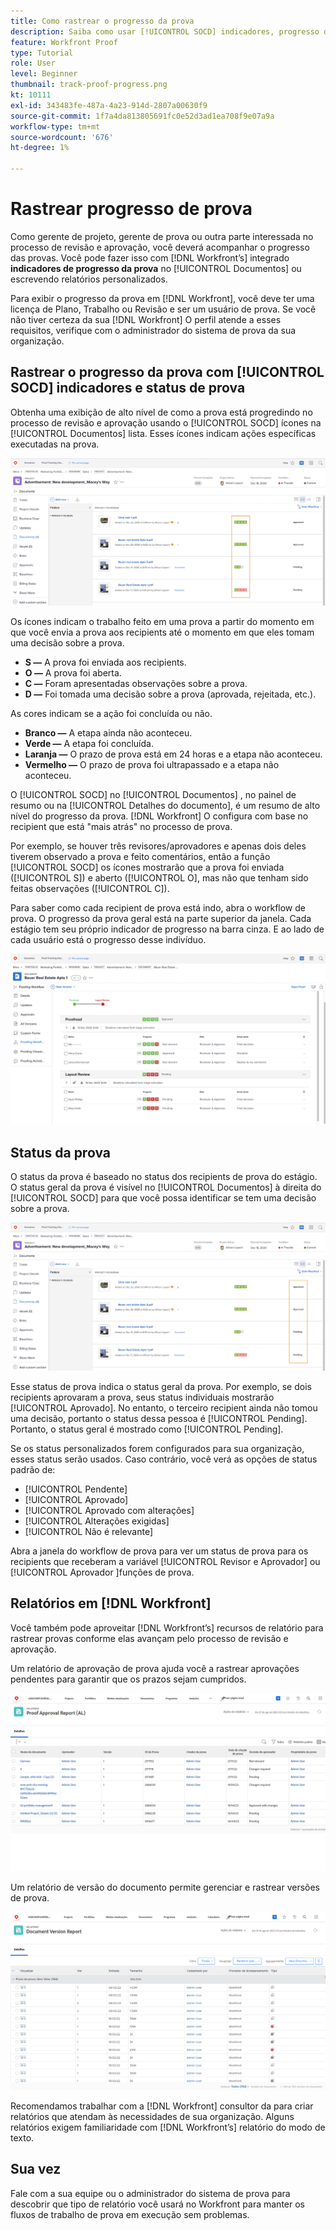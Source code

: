 ```yaml
---
title: Como rastrear o progresso da prova
description: Saiba como usar [!UICONTROL SOCD] indicadores, progresso de prova e relatórios para rastrear o progresso de uma prova em [!DNL  Workfront].
feature: Workfront Proof
type: Tutorial
role: User
level: Beginner
thumbnail: track-proof-progress.png
kt: 10111
exl-id: 343483fe-487a-4a23-914d-2807a00630f9
source-git-commit: 1f7a4da813805691fc0e52d3ad1ea708f9e07a9a
workflow-type: tm+mt
source-wordcount: '676'
ht-degree: 1%

---
```


# Rastrear progresso de prova

Como gerente de projeto, gerente de prova ou outra parte interessada no processo de revisão e aprovação, você deverá acompanhar o progresso das provas. Você pode fazer isso com [!DNL Workfront’s] integrado **indicadores de progresso da prova** no [!UICONTROL Documentos] ou escrevendo relatórios personalizados.

Para exibir o progresso da prova em [!DNL Workfront], você deve ter uma licença de Plano, Trabalho ou Revisão e ser um usuário de prova. Se você não tiver certeza da sua [!DNL Workfront] O perfil atende a esses requisitos, verifique com o administrador do sistema de prova da sua organização.

## Rastrear o progresso da prova com [!UICONTROL SOCD] indicadores e status de prova

Obtenha uma exibição de alto nível de como a prova está progredindo no processo de revisão e aprovação usando o [!UICONTROL SOCD] ícones na [!UICONTROL Documentos] lista. Esses ícones indicam ações específicas executadas na prova.

![Uma imagem da [!UICONTROL Documentos] em uma [!DNL  Workfront] com o [!UICONTROL SOCD] ícones realçados.](assets/manage-proofs-socd.png)

Os ícones indicam o trabalho feito em uma prova a partir do momento em que você envia a prova aos recipients até o momento em que eles tomam uma decisão sobre a prova.

* **S —** A prova foi enviada aos recipients.
* **O —** A prova foi aberta.
* **C —** Foram apresentadas observações sobre a prova.
* **D —** Foi tomada uma decisão sobre a prova (aprovada, rejeitada, etc.).

As cores indicam se a ação foi concluída ou não.

* **Branco —** A etapa ainda não aconteceu.
* **Verde —** A etapa foi concluída.
* **Laranja —** O prazo de prova está em 24 horas e a etapa não aconteceu.
* **Vermelho —** O prazo de prova foi ultrapassado e a etapa não aconteceu.

O [!UICONTROL SOCD] no [!UICONTROL Documentos] , no painel de resumo ou na [!UICONTROL Detalhes do documento], é um resumo de alto nível do progresso da prova. [!DNL Workfront] O configura com base no recipient que está &quot;mais atrás&quot; no processo de prova.

Por exemplo, se houver três revisores/aprovadores e apenas dois deles tiverem observado a prova e feito comentários, então a função [!UICONTROL SOCD] os ícones mostrarão que a prova foi enviada ([!UICONTROL S]) e aberto ([!UICONTROL O], mas não que tenham sido feitas observações ([!UICONTROL C]).

Para saber como cada recipient de prova está indo, abra o workflow de prova. O progresso da prova geral está na parte superior da janela. Cada estágio tem seu próprio indicador de progresso na barra cinza.  E ao lado de cada usuário está o progresso desse indivíduo.

![Uma imagem da [!UICONTROL Fluxo de trabalho de prova] de um documento.](assets/manage-proofs-socd-in-proofing-workflow-window.png)

## Status da prova

O status da prova é baseado no status dos recipients de prova do estágio. O status geral da prova é visível no [!UICONTROL Documentos] à direita do [!UICONTROL SOCD] para que você possa identificar se tem uma decisão sobre a prova.

![Uma imagem da [!UICONTROL Documentos] em uma [!DNL  Workfront] projeto com o status de prova geral destacado.](assets/manage-proofs-overall-status.png)

Esse status de prova indica o status geral da prova. Por exemplo, se dois recipients aprovaram a prova, seus status individuais mostrarão [!UICONTROL Aprovado]. No entanto, o terceiro recipient ainda não tomou uma decisão, portanto o status dessa pessoa é [!UICONTROL Pending]. Portanto, o status geral é mostrado como [!UICONTROL Pending].

Se os status personalizados forem configurados para sua organização, esses status serão usados. Caso contrário, você verá as opções de status padrão de:

* [!UICONTROL Pendente]
* [!UICONTROL Aprovado]
* [!UICONTROL Aprovado com alterações]
* [!UICONTROL Alterações exigidas]
* [!UICONTROL Não é relevante]

Abra a janela do workflow de prova para ver um status de prova para os recipients que receberam a variável [!UICONTROL Revisor e Aprovador] ou [!UICONTROL Aprovador ]funções de prova.

## Relatórios em [!DNL Workfront]

Você também pode aproveitar [!DNL Workfront’s] recursos de relatório para rastrear provas conforme elas avançam pelo processo de revisão e aprovação.

Um relatório de aprovação de prova ajuda você a rastrear aprovações pendentes para garantir que os prazos sejam cumpridos.

![Uma imagem de um relatório de aprovação de prova em [!DNL  Workfront].](assets/proof-approval-report.png)

Um relatório de versão do documento permite gerenciar e rastrear versões de prova.

![Uma imagem de um relatório de versão de documento em [!DNL  Workfront].](assets/document-version-report.png)

Recomendamos trabalhar com a [!DNL Workfront] consultor da para criar relatórios que atendam às necessidades de sua organização. Alguns relatórios exigem familiaridade com [!DNL Workfront’s] relatório do modo de texto.

## Sua vez

Fale com a sua equipe ou o administrador do sistema de prova para descobrir que tipo de relatório você usará no Workfront para manter os fluxos de trabalho de prova em execução sem problemas.

<!--
### Learn more
* Learn to create reports in [!DNL Workfront] with the Basic Report Creation course.
* View progress and status of a proof
* View activity on a proof within [!DNL Workfront]
-->
